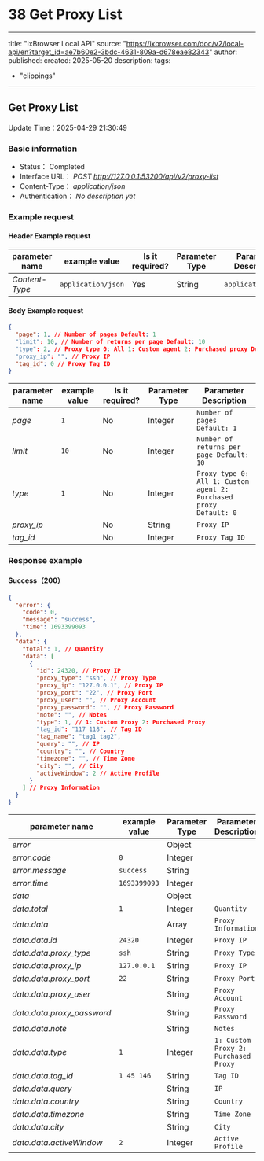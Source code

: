# 38 Get Proxy List

---
title: "ixBrowser Local API"
source: "https://ixbrowser.com/doc/v2/local-api/en?target_id=ae7b60e2-3bdc-4631-809a-d678eae82343"
author:
published:
created: 2025-05-20
description:
tags:
  - "clippings"
---

## Get Proxy List

Update Time：2025-04-29 21:30:49

### Basic information

- Status： Completed
- Interface URL： *POST* *http://127.0.0.1:53200/api/v2/proxy-list*
- Content-Type： *application/json*
- Authentication： *No description yet*

### Example request

#### Header Example request

| parameter name | example value | Is it required? | Parameter Type | Parameter Description |
| --- | --- | --- | --- | --- |
| *Content-Type* | `application/json` | Yes | String | `application/json` |

#### Body Example request

```json
{
  "page": 1, // Number of pages Default: 1
  "limit": 10, // Number of returns per page Default: 10
  "type": 2, // Proxy type 0: All 1: Custom agent 2: Purchased proxy Default: 0
  "proxy_ip": "", // Proxy IP
  "tag_id": 0 // Proxy Tag ID
}
```

| parameter name | example value | Is it required? | Parameter Type | Parameter Description |
| --- | --- | --- | --- | --- |
| *page* | `1` | No | Integer | `Number of pages Default: 1` |
| *limit* | `10` | No | Integer | `Number of returns per page Default: 10` |
| *type* | `1` | No | Integer | `Proxy type 0: All 1: Custom agent 2: Purchased proxy Default: 0` |
| *proxy\_ip* |  | No | String | `Proxy IP` |
| *tag\_id* |  | No | Integer | `Proxy Tag ID` |

### Response example

#### Success（200）

```json
{
  "error": {
    "code": 0,
    "message": "success",
    "time": 1693399093
  },
  "data": {
    "total": 1, // Quantity
    "data": [
      {
        "id": 24320, // Proxy IP
        "proxy_type": "ssh", // Proxy Type
        "proxy_ip": "127.0.0.1", // Proxy IP
        "proxy_port": "22", // Proxy Port
        "proxy_user": "", // Proxy Account
        "proxy_password": "", // Proxy Password
        "note": "", // Notes
        "type": 1, // 1: Custom Proxy 2: Purchased Proxy
        "tag_id": "117 118", // Tag ID
        "tag_name": "tag1 tag2",
        "query": "", // IP
        "country": "", // Country
        "timezone": "", // Time Zone
        "city": "", // City
        "activeWindow": 2 // Active Profile
      }
    ] // Proxy Information
  }
}
```

| parameter name | example value | Parameter Type | Parameter Description |
| --- | --- | --- | --- |
| *error* |  | Object |  |
| *error.code* | `0` | Integer |  |
| *error.message* | `success` | String |  |
| *error.time* | `1693399093` | Integer |  |
| *data* |  | Object |  |
| *data.total* | `1` | Integer | `Quantity` |
| *data.data* |  | Array | `Proxy Information` |
| *data.data.id* | `24320` | Integer | `Proxy IP` |
| *data.data.proxy\_type* | `ssh` | String | `Proxy Type` |
| *data.data.proxy\_ip* | `127.0.0.1` | String | `Proxy IP` |
| *data.data.proxy\_port* | `22` | String | `Proxy Port` |
| *data.data.proxy\_user* |  | String | `Proxy Account` |
| *data.data.proxy\_password* |  | String | `Proxy Password` |
| *data.data.note* |  | String | `Notes` |
| *data.data.type* | `1` | Integer | `1: Custom Proxy 2: Purchased Proxy` |
| *data.data.tag\_id* | `1 45 146` | String | `Tag ID` |
| *data.data.query* |  | String | `IP` |
| *data.data.country* |  | String | `Country` |
| *data.data.timezone* |  | String | `Time Zone` |
| *data.data.city* |  | String | `City` |
| *data.data.activeWindow* | `2` | Integer | `Active Profile` |